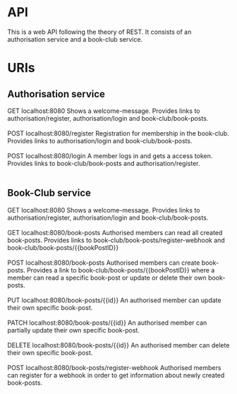 # API

This is a web API following the theory of REST. It consists of an authorisation service and a book-club service.

# URIs

## Authorisation service

GET localhost:8080 Shows a welcome-message. Provides links to authorisation/register, authorisation/login and book-club/book-posts. <br> <br>
POST localhost:8080/register Registration for membership in the book-club. Provides links to authorisation/login and book-club/book-posts. <br> <br>
POST localhost:8080/login A member logs in and gets a access token. Provides links to book-club/book-posts and authorisation/register. <br> <br>

## Book-Club service

GET localhost:8080 Shows a welcome-message. Provides links to authorisation/register, authorisation/login and book-club/book-posts. <br> <br>
GET localhost:8080/book-posts Authorised members can read all created book-posts. Provides links to book-club/book-posts/register-webhook and book-club/book-posts/{{bookPostID}} <br> <br>
POST localhost:8080/book-posts Authorised members can create book-posts. Provides a link to book-club/book-posts/{{bookPostID}} where a member can read a specific book-post or update or delete their own book-posts. <br> <br>
PUT localhost:8080/book-posts/{{id}} An authorised member can update their own specific book-post. <br> <br>
PATCH localhost:8080/book-posts/{{id}} An authorised member can partially update their own specific book-post. <br> <br>
DELETE localhost:8080/book-posts/{{id}} An authorised member can delete their own specific book-post. <br> <br>
POST localhost:8080/book-posts/register-webhook Authorised members can register for a webhook in order to get information about newly created book-posts. <br> <br>